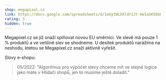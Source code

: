 ```yaml
---
shop: megapixel.cz
link: https://docs.google.com/spreadsheets/d/1oGytWLUXldr1Jt-HeSaSK5DGQl0Wprty8SB43VWBa30/edit?usp=sharing
rating: 3
hidden: true
---
```


Megapixel.cz se již snaží splňovat novou EU směrnici. Ve slevě má pouze 1 % produktů a ve vetšině slev se shodneme. U desítek produktů narážíme na neshodu, ktetou se Megapixel.cz snaží aktivně vyřešit.

Slovy e-shopu:

> 05/2022: "Algoritmus pro výpočet slevy chceme mít ve stejné logice jako máte v Hlídači shopů, jen to musíme ještě doladit."
